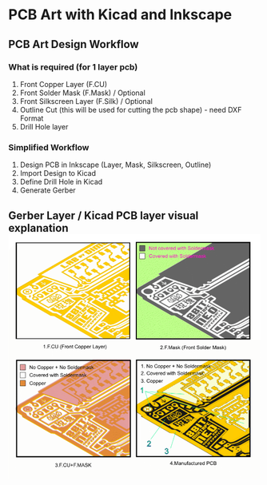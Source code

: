 # PCB Art with Kicad and Inkscape

## PCB Art Design Workflow

### What is required \(for 1 layer pcb\)

1. Front Copper Layer \(F.CU\)
2. Front Solder Mask \(F.Mask\) / Optional
3. Front Silkscreen Layer \(F.Silk\) / Optional
4. Outline Cut \(this will be used for cutting the pcb shape\) - need DXF Format
5. Drill Hole layer

### Simplified Workflow

1. Design PCB in Inkscape \(Layer, Mask, Silkscreen, Outline\)
2. Import Design to Kicad
3. Define Drill Hole in Kicad
4. Generate Gerber

## Gerber Layer / Kicad PCB layer visual explanation![](/assets/Kicad_soldermask_copper.png)



